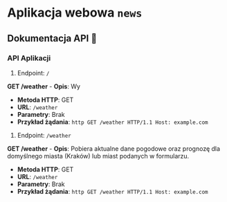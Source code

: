 # Aplikacja webowa `news`

## Dokumentacja API 📖

### API Aplikacji

1. Endpoint: `/`

**GET /weather** - **Opis**: Wy

- **Metoda HTTP**: GET
- **URL**: `/weather`
- **Parametry**: Brak
- **Przykład żądania**:
  `http
    GET /weather HTTP/1.1
    Host: example.com`

1. Endpoint: `/weather`

**GET /weather** - **Opis**: Pobiera aktualne dane pogodowe oraz prognozę dla domyślnego miasta (Kraków) lub miast podanych w formularzu.

- **Metoda HTTP**: GET
- **URL**: `/weather`
- **Parametry**: Brak
- **Przykład żądania**:
  `http
    GET /weather HTTP/1.1
    Host: example.com`
